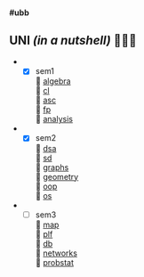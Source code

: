 #### #ubb ####

## UNI *(in a nutshell)* 👨🏼‍💻 ##

* - [x] sem1 <br />
	📌 [algebra](https://github.com/andrei-blaj/ubb/tree/master/sem1/algebra) <br />
	📌 [cl](https://github.com/andrei-blaj/ubb/tree/master/sem1/cl) <br />
	📌 [asc](https://github.com/andrei-blaj/ubb/tree/master/sem1/csa) <br />
	📌 [fp](https://github.com/andrei-blaj/ubb/tree/master/sem1/fop) <br />
	📌 [analysis](https://github.com/andrei-blaj/ubb) <br />

* - [x] sem2 <br />
	📌 [dsa](https://github.com/andrei-blaj/ubb/tree/master/sem2/SDA) <br />
	📌 [sd](https://github.com/andrei-blaj/ubb/tree/master/sem2/Sisteme%20Dinamice) <br />
	📌 [graphs](https://github.com/andrei-blaj/ubb/tree/master/sem2/Algoritmica%20Grafelor) <br />
	📌 [geometry](https://github.com/andrei-blaj/ubb/tree/master/sem2/Geometrie) <br />
	📌 [oop](https://github.com/andrei-blaj/ubb/tree/master/sem2/OOP) <br />
	📌 [os](https://github.com/andrei-blaj/ubb/tree/master/sem2/OS) <br />

* - [ ] sem3 <br />
	📌 [map](https://github.com/andrei-blaj/ubb/tree/master/sem3/map) <br />
	📌 [plf](https://github.com/andrei-blaj/ubb/tree/master/sem3/plf) <br />
	📌 [db](https://github.com/andrei-blaj/ubb/tree/master/sem3/db) <br />
	📌 [networks](https://github.com/andrei-blaj/ubb/tree/master/sem3/networks) <br />
	📌 [probstat](https://github.com/andrei-blaj/ubb/tree/master/sem3/probstat) <br />
